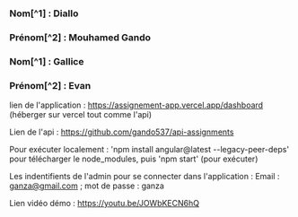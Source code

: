 
### Nom[^1] : Diallo

### Prénom[^2] : Mouhamed Gando

### Nom[^1] : Gallice

### Prénom[^2] : Evan

lien de l'application : https://assignement-app.vercel.app/dashboard (héberger sur vercel tout comme l'api)

Lien de l'api : https://github.com/gando537/api-assignments

Pour exécuter localement : 'npm install angular@latest --legacy-peer-deps' pour télécharger le node_modules, puis
                           'npm start' (pour exécuter)

Les indentifients de l'admin pour se connecter dans l'application : Email : ganza@gmail.com ; mot de passe : ganza

Lien vidéo démo : https://youtu.be/JOWbKECN6hQ
